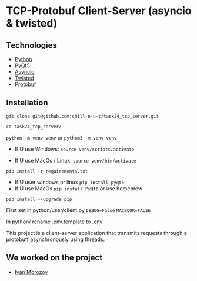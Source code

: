 # TCP-Protobuf Client-Server (asyncio & twisted)

## Technologies
- [Python](https://www.python.org/)
- [PyQt5](https://www.qt.io)
- [Asyncio](https://docs.python.org/3/library/asyncio.html)
- [Twisted](https://twisted.org)
- [Protobuf](https://developers.google.com/protocol-buffers)

## Installation
```git clone git@github.com:chill-o-u-t/task24_tcp_server.git```

```cd task24_tcp_server/```

```python -m venv venv``` or ``` pythom3 -m venv venv ```

* If U use Windows:
    ```source venv/scripts/activate```

* If U use MacOs / Linux:
    ```source venv/bin/activate```

```pip install -r requirements.txt```
* If U user windows or linux ``` pip install pyqt5 ```
* If U use MacOs ```pip install PyQt6``` or use homebrew

```pip install --upgrade pip```

First set in python/user/client.py ```DEBUG=False``` ```MACBOOK=FALSE```

In python/ rename .env.template to .env


This project is a client-server application that transmits requests through a protobuff asynchronously using threads.

## We worked on the project
- [Ivan Morozov](https://t.me/chi_ll_o_u_t)